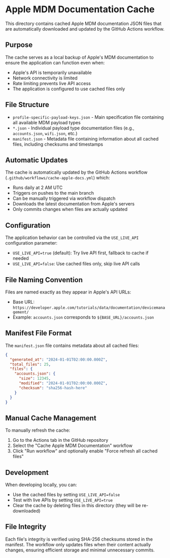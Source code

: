 # Apple MDM Documentation Cache

This directory contains cached Apple MDM documentation JSON files that are automatically downloaded and updated by the GitHub Actions workflow.

## Purpose

The cache serves as a local backup of Apple's MDM documentation to ensure the application can function even when:
- Apple's API is temporarily unavailable
- Network connectivity is limited
- Rate limiting prevents live API access
- The application is configured to use cached files only

## File Structure

- `profile-specific-payload-keys.json` - Main specification file containing all available MDM payload types
- `*.json` - Individual payload type documentation files (e.g., `accounts.json`, `wifi.json`, etc.)
- `manifest.json` - Metadata file containing information about all cached files, including checksums and timestamps

## Automatic Updates

The cache is automatically updated by the GitHub Actions workflow (`.github/workflows/cache-apple-docs.yml`) which:
- Runs daily at 2 AM UTC
- Triggers on pushes to the main branch
- Can be manually triggered via workflow dispatch
- Downloads the latest documentation from Apple's servers
- Only commits changes when files are actually updated

## Configuration

The application behavior can be controlled via the `USE_LIVE_API` configuration parameter:
- `USE_LIVE_API=true` (default): Try live API first, fallback to cache if needed
- `USE_LIVE_API=false`: Use cached files only, skip live API calls

## File Naming Convention

Files are named exactly as they appear in Apple's API URLs:
- Base URL: `https://developer.apple.com/tutorials/data/documentation/devicemanagement/`
- Example: `accounts.json` corresponds to `${BASE_URL}/accounts.json`

## Manifest File Format

The `manifest.json` file contains metadata about all cached files:

```json
{
  "generated_at": "2024-01-01T02:00:00.000Z",
  "total_files": 25,
  "files": {
    "accounts.json": {
      "size": 12345,
      "modified": "2024-01-01T02:00:00.000Z",
      "checksum": "sha256-hash-here"
    }
  }
}
```

## Manual Cache Management

To manually refresh the cache:
1. Go to the Actions tab in the GitHub repository
2. Select the "Cache Apple MDM Documentation" workflow
3. Click "Run workflow" and optionally enable "Force refresh all cached files"

## Development

When developing locally, you can:
- Use the cached files by setting `USE_LIVE_API=false`
- Test with live APIs by setting `USE_LIVE_API=true`
- Clear the cache by deleting files in this directory (they will be re-downloaded)

## File Integrity

Each file's integrity is verified using SHA-256 checksums stored in the manifest. The workflow only updates files when their content actually changes, ensuring efficient storage and minimal unnecessary commits.

